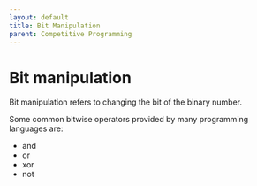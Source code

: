 ```yaml
---
layout: default
title: Bit Manipulation
parent: Competitive Programming
---
```


# Bit manipulation

Bit manipulation refers to changing the bit of the binary number.

Some common bitwise operators provided by many programming languages are:

- and
- or
- xor
- not